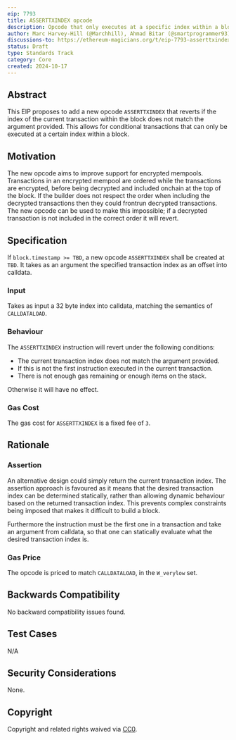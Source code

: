 ```yaml
---
eip: 7793
title: ASSERTTXINDEX opcode
description: Opcode that only executes at a specific index within a block
author: Marc Harvey-Hill (@Marchhill), Ahmad Bitar (@smartprogrammer93)
discussions-to: https://ethereum-magicians.org/t/eip-7793-asserttxindex-opcode/21513
status: Draft
type: Standards Track
category: Core
created: 2024-10-17
---
```


## Abstract

This EIP proposes to add a new opcode `ASSERTTXINDEX` that reverts if the index of the current transaction within the block does not match the argument provided. This allows for conditional transactions that can only be executed at a certain index within a block.

## Motivation

The new opcode aims to improve support for encrypted mempools. Transactions in an encrypted mempool are ordered while the transactions are encrypted, before being decrypted and included onchain at the top of the block. If the builder does not respect the order when including the decrypted transactions then they could frontrun decrypted transactions. The new opcode can be used to make this impossible; if a decrypted transaction is not included in the correct order it will revert.

## Specification

If `block.timestamp >= TBD`, a new opcode `ASSERTTXINDEX` shall be created at `TBD`. It takes as an argument the specified transaction index as an offset into calldata.

### Input

Takes as input a 32 byte index into calldata, matching the semantics of `CALLDATALOAD`.

### Behaviour

The `ASSERTTXINDEX` instruction will revert under the following conditions:

- The current transaction index does not match the argument provided.
- If this is not the first instruction executed in the current transaction.
- There is not enough gas remaining or enough items on the stack.

Otherwise it will have no effect.

### Gas Cost

The gas cost for `ASSERTTXINDEX` is a fixed fee of `3`.

## Rationale

### Assertion

An alternative design could simply return the current transaction index. The assertion approach is favoured as it means that the desired transaction index can be determined statically, rather than allowing dynamic behaviour based on the returned transaction index. This prevents complex constraints being imposed that makes it difficult to build a block.

Furthermore the instruction must be the first one in a transaction and take an argument from calldata, so that one can statically evaluate what the desired transaction index is.

### Gas Price

The opcode is priced to match `CALLDATALOAD`, in the `W_verylow` set.

## Backwards Compatibility

No backward compatibility issues found.

## Test Cases

N/A

## Security Considerations

None.

## Copyright

Copyright and related rights waived via [CC0](../LICENSE.md).
